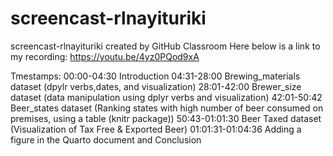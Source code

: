 # screencast-rlnayituriki
screencast-rlnayituriki created by GitHub Classroom
Here below is a link to my recording:
https://youtu.be/4yz0PQod9xA

Tmestamps:
00:00-04:30 Introduction
04:31-28:00 Brewing_materials dataset (dpylr verbs,dates, and visualization)
28:01-42:00 Brewer_size dataset (data manipulation using dplyr verbs and visualization)
42:01-50:42 Beer_states dataset (Ranking states with high number of beer consumed on premises, using a table (knitr package))
50:43-01:01:30 Beer Taxed dataset (Visualization of Tax Free & Exported Beer)
01:01:31-01:04:36 Adding a figure in the Quarto document and Conclusion
